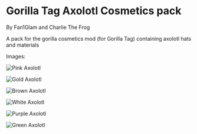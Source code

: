 # Gorilla Tag Axolotl Cosmetics pack 
By Fan1Glam and Charlie The Frog

A pack for the gorilla cosmetics mod (for Gorilla Tag) containing axolotl hats and materials

Images:

![Pink Axolotl](https://github.com/fan1glam/Gorilla-Tag-Axolotl-Modded-Cosmetics-Pack/blob/08fa7a825a0ece0e9087817cf557d69d7555e57a/Assets%20For%20ReadMe/pink%20axolotl.jpg)

![Gold Axolotl](https://github.com/fan1glam/Gorilla-Tag-Axolotl-Modded-Cosmetics-Pack/blob/08fa7a825a0ece0e9087817cf557d69d7555e57a/Assets%20For%20ReadMe/Gold%20axolotl.jpg)

![Brown Axolotl](https://github.com/fan1glam/Gorilla-Tag-Axolotl-Modded-Cosmetics-Pack/blob/08fa7a825a0ece0e9087817cf557d69d7555e57a/Assets%20For%20ReadMe/brown%20axolotl.jpg)

![White Axolotl](https://github.com/fan1glam/Gorilla-Tag-Axolotl-Modded-Cosmetics-Pack/blob/08fa7a825a0ece0e9087817cf557d69d7555e57a/Assets%20For%20ReadMe/white%20axolotl.jpg)

![Purple Axolotl](https://github.com/fan1glam/Gorilla-Tag-Axolotl-Modded-Cosmetics-Pack/blob/08fa7a825a0ece0e9087817cf557d69d7555e57a/Assets%20For%20ReadMe/purple%20axolotl.jpg)

![Green Axolotl](https://github.com/fan1glam/Gorilla-Tag-Axolotl-Modded-Cosmetics-Pack/blob/08fa7a825a0ece0e9087817cf557d69d7555e57a/Assets%20For%20ReadMe/green%20axolotl.jpg)
